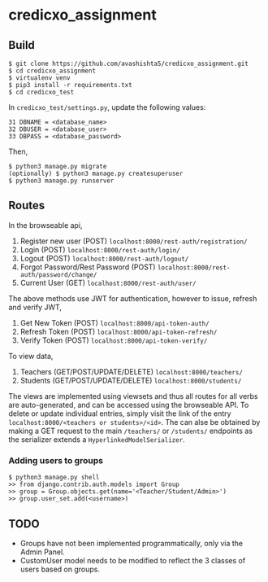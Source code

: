 # credicxo_assignment

## Build
```
$ git clone https://github.com/avashishta5/credicxo_assignment.git
$ cd credicxo_assignment
$ virtualenv venv
$ pip3 install -r requirements.txt
$ cd credicxo_test
```
In `credicxo_test/settings.py`, update the following values: 
```
31 DBNAME = <database_name>
32 DBUSER = <database_user>
33 DBPASS = <database_password>
```
Then,
```
$ python3 manage.py migrate
(optionally) $ python3 manage.py createsuperuser
$ python3 manage.py runserver
```

## Routes
In the browseable api,
1. Register new user (POST)
`localhost:8000/rest-auth/registration/`
2. Login (POST)
`localhost:8000/rest-auth/login/`
3. Logout (POST)
`localhost:8000/rest-auth/logout/`
4. Forgot Password/Rest Password (POST)
`localhost:8000/rest-auth/password/change/`
5. Current User (GET)
`localhost:8000/rest-auth/user/`

The above methods use JWT for authentication, however to issue, refresh and verify JWT,
1. Get New Token (POST)
`localhost:8000/api-token-auth/`
2. Refresh Token (POST)
`localhost:8000/api-token-refresh/`
3. Verify Token (POST)
`localhost:8000/api-token-verify/`

To view data,
1. Teachers (GET/POST/UPDATE/DELETE)
`localhost:8000/teachers/`
2. Students (GET/POST/UPDATE/DELETE)
`localhost:8000/students/`

The views are implemented using viewsets and thus all routes for all verbs are auto-generated, and can be accessed using the browseable API. To delete or update individual entries, simply visit the link of the entry `localhost:8000/<teachers or students>/<id>`. The can alse be obtained by making a GET request to the main `/teachers/` or `/students/` endpoints as the serializer extends a `HyperlinkedModelSerializer`. 

### Adding users to groups
```
$ python3 manage.py shell
>> from django.contrib.auth.models import Group
>> group = Group.objects.get(name='<Teacher/Student/Admin>')
>> group.user_set.add(<username>)
```

## TODO
- Groups have not been implemented programmatically, only via the Admin Panel.
- CustomUser model needs to be modified to reflect the 3 classes of users based on groups.
